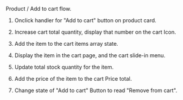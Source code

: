 Product / Add to cart flow.

1.  Onclick handler for "Add to cart" button on product card.

2.  Increase cart total quantity, display that number on the cart Icon.

3.  Add the item to the cart items array state.

4.  Display the item in the cart page, and the cart slide-in menu.

5.  Update total stock quantity for the item.

6.  Add the price of the item to the cart Price total.

7.  Change state of "Add to cart" Button to read "Remove from cart".

